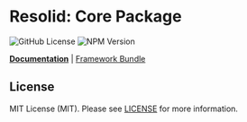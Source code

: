 # Resolid: Core Package

![GitHub License](https://img.shields.io/github/license/resolid/framework)
![NPM Version](https://img.shields.io/npm/v/%40resolid/core)

<b>[Documentation](https://www.resolid.tech/docs)</b> | [Framework Bundle](https://github.com/resolid/framework)

## License

MIT License (MIT). Please see [LICENSE](./LICENSE) for more information.
